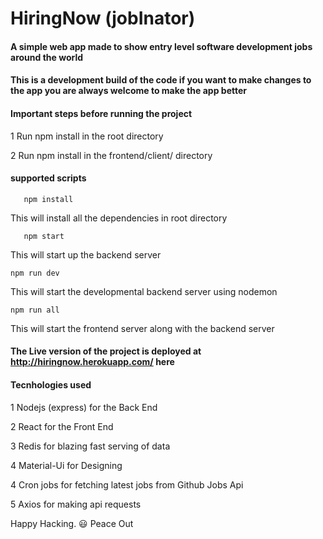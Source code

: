 # HiringNow (jobInator)
 
 #### A simple web app made to show entry level software development jobs around the world 

 #### This is a development build of the code if you want to make changes to the app you are always welcome to make the app better


#### Important steps before running the project

1 Run npm install in the root directory

2 Run npm install in the frontend/client/ directory

 #### supported scripts

 ```
    npm install

 ```
 This will install all the dependencies in root directory

 ```
    npm start
 ```
 This will start up the backend server

 ```
 npm run dev
 ```
 This will start the developmental backend server using nodemon

 ```
npm run all
 ```

 This will start the frontend server along with the backend server


#### The Live version of the project is deployed at http://hiringnow.herokuapp.com/  here

#### Tecnhologies used

1 Nodejs (express) for the Back End 

2 React for the Front End

3 Redis for blazing fast serving of data

4 Material-Ui for Designing

4 Cron jobs for fetching latest jobs from Github Jobs Api

5 Axios for making api requests


Happy Hacking. :smiley:
Peace Out 